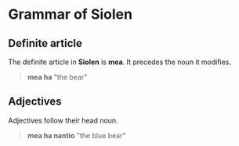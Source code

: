 # Grammar of __Siolen__

## Definite article

The definite article in __Siolen__ is __mea__. It precedes the noun it modifies.

> __mea ha__ "the bear"

## Adjectives

Adjectives follow their head noun.

> __mea ha nantio__ "the blue bear"